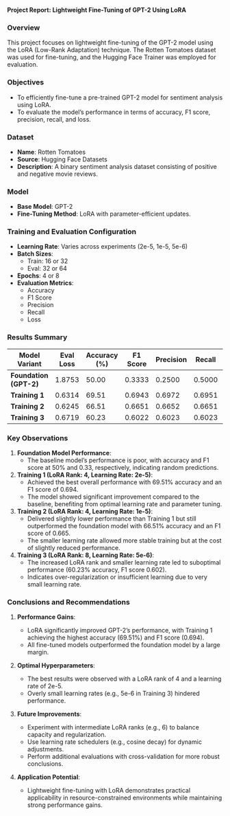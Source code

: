 **Project Report: Lightweight Fine-Tuning of GPT-2 Using LoRA**



### **Overview**
This project focuses on lightweight fine-tuning of the GPT-2 model using the LoRA (Low-Rank Adaptation) technique. The Rotten Tomatoes dataset was used for fine-tuning, and the Hugging Face Trainer was employed for evaluation.

### **Objectives**
- To efficiently fine-tune a pre-trained GPT-2 model for sentiment analysis using LoRA.
- To evaluate the model’s performance in terms of accuracy, F1 score, precision, recall, and loss.

### **Dataset**
- **Name**: Rotten Tomatoes
- **Source**: Hugging Face Datasets
- **Description**: A binary sentiment analysis dataset consisting of positive and negative movie reviews.

### **Model**
- **Base Model**: GPT-2
- **Fine-Tuning Method**: LoRA with parameter-efficient updates.

### **Training and Evaluation Configuration**
- **Learning Rate**: Varies across experiments (2e-5, 1e-5, 5e-6)
- **Batch Sizes**:
  - Train: 16 or 32
  - Eval: 32 or 64
- **Epochs**: 4 or 8
- **Evaluation Metrics**:
  - Accuracy
  - F1 Score
  - Precision
  - Recall
  - Loss

### **Results Summary**

| Model Variant            | Eval Loss | Accuracy (%) | F1 Score | Precision | Recall | Runtime (s) | Samples/sec | Steps/sec |
|--------------------------|-----------|--------------|----------|-----------|--------|-------------|-------------|-----------|
| **Foundation (GPT-2)**  | 1.8753    | 50.00        | 0.3333   | 0.2500    | 0.5000 | 3.7163      | 286.846     | 4.574     |
| **Training 1**          | 0.6314    | 69.51        | 0.6943   | 0.6972    | 0.6951 | 3.9093      | 272.685     | 4.349     |
| **Training 2**          | 0.6245    | 66.51        | 0.6651   | 0.6652    | 0.6651 | 3.6257      | 294.016     | 9.378     |
| **Training 3**          | 0.6719    | 60.23        | 0.6022   | 0.6023    | 0.6023 | 3.5796      | 297.797     | 9.498     |

### **Key Observations**
1. **Foundation Model Performance**:
   - The baseline model’s performance is poor, with accuracy and F1 score at 50% and 0.33, respectively, indicating random predictions.
2. **Training 1 (LoRA Rank: 4, Learning Rate: 2e-5)**:
   - Achieved the best overall performance with 69.51% accuracy and an F1 score of 0.694.
   - The model showed significant improvement compared to the baseline, benefiting from optimal learning rate and parameter tuning.
3. **Training 2 (LoRA Rank: 4, Learning Rate: 1e-5)**:
   - Delivered slightly lower performance than Training 1 but still outperformed the foundation model with 66.51% accuracy and an F1 score of 0.665.
   - The smaller learning rate allowed more stable training but at the cost of slightly reduced performance.
4. **Training 3 (LoRA Rank: 8, Learning Rate: 5e-6)**:
   - The increased LoRA rank and smaller learning rate led to suboptimal performance (60.23% accuracy, F1 score 0.602).
   - Indicates over-regularization or insufficient learning due to very small learning rate.

### **Conclusions and Recommendations**
1. **Performance Gains**:
   - LoRA significantly improved GPT-2’s performance, with Training 1 achieving the highest accuracy (69.51%) and F1 score (0.694).
   - All fine-tuned models outperformed the foundation model by a large margin.

2. **Optimal Hyperparameters**:
   - The best results were observed with a LoRA rank of 4 and a learning rate of 2e-5.
   - Overly small learning rates (e.g., 5e-6 in Training 3) hindered performance.

3. **Future Improvements**:
   - Experiment with intermediate LoRA ranks (e.g., 6) to balance capacity and regularization.
   - Use learning rate schedulers (e.g., cosine decay) for dynamic adjustments.
   - Perform additional evaluations with cross-validation for more robust conclusions.

4. **Application Potential**:
   - Lightweight fine-tuning with LoRA demonstrates practical applicability in resource-constrained environments while maintaining strong performance gains.


